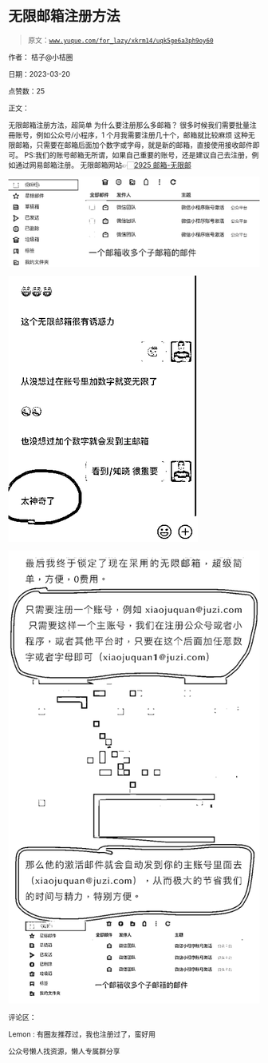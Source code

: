 # 无限邮箱注册方法

> 原文：[`www.yuque.com/for_lazy/xkrm14/uqk5ge6a3ph9oy60`](https://www.yuque.com/for_lazy/xkrm14/uqk5ge6a3ph9oy60)



作者： 桔子@小桔圈



日期：2023-03-20



点赞数：25



正文：



无限邮箱注册方法，超简单 为什么要注册那么多邮箱？ 很多时候我们需要批量注冊账号，例如公众号/小程序，1 个月我需要注册几十个，邮箱就比较麻烦 这种无限邮箱，只需要在邮箱后面加个数字或字母，就是新的邮箱，直接使用接收邮件即可。 PS:我们的账号邮箱无所谓，如果自己重要的账号，还是建议自己去注册，例如通过网易邮箱注册。 无限邮箱网站👉🏻[2925 邮箱-无限邮](https://2925.com/)



![](img/d2dc18a835188d406ddf607c204294f8.png)  

![](img/a1b2a67bb31ad43adc8c065dbd79883a.png)  

![](img/63eb4eb8b1a43a3a75435514e1f3f45e.png)  

评论区：



Lemon : 有圈友推荐过，我也注册过了，蛮好用



公众号懒人找资源，懒人专属群分享

</ne-p></ne-p></ne-p>